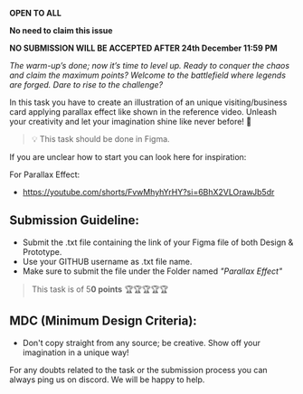 **OPEN TO ALL**

**No need to claim this issue**

**NO SUBMISSION WILL BE ACCEPTED AFTER 24th December 11:59 PM**

*The warm-up’s done; now it’s time to level up. Ready to conquer the chaos and claim the maximum points? Welcome to the battlefield where legends are forged. Dare to rise to the challenge?*

In this task you have to create an illustration of an unique visiting/business card applying parallax effect like shown in the reference video. Unleash your creativity and let your imagination shine like never before! 💫

> 💡 This task should be done in Figma.
> 

If you are unclear how to start you can look here for inspiration:

For Parallax Effect:

- https://youtube.com/shorts/FvwMhyhYrHY?si=6BhX2VLOrawJb5dr

## **Submission Guideline:**

- Submit the .txt file containing the link of your Figma file  of both Design & Prototype.
- Use your GITHUB username as .txt file name.
- Make sure to submit the file under the Folder named *"Parallax Effect"*

> This task is of 5**0 points** 🏆🏆🏆🏆🏆
> 

## **MDC (Minimum Design Criteria):**

- Don't copy straight from any source; be creative. Show off your imagination in a unique way!

For any doubts related to the task or the submission process you can always ping us on discord. We will be happy to help.
